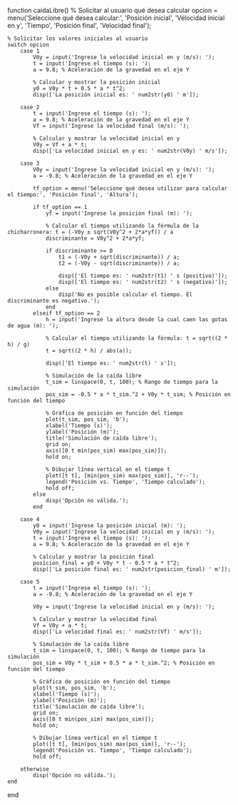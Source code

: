 function caidaLibre()
    % Solicitar al usuario qué desea calcular
    opcion = menu('Seleccione qué desea calcular:', 'Posición inicial', 'Velocidad inicial en y', 'Tiempo', 'Posición final', 'Velocidad final');
    
    % Solicitar los valores iniciales al usuario
    switch opcion
        case 1
            V0y = input('Ingrese la velocidad inicial en y (m/s): ');
            t = input('Ingrese el tiempo (s): ');
            a = 9.8; % Aceleración de la gravedad en el eje Y
            
            % Calcular y mostrar la posición inicial
            y0 = V0y * t + 0.5 * a * t^2;
            disp(['La posición inicial es: ' num2str(y0) ' m']);
            
        case 2
            t = input('Ingrese el tiempo (s): ');
            a = 9.8; % Aceleración de la gravedad en el eje Y
            Vf = input('Ingrese la velocidad final (m/s): ');
            
            % Calcular y mostrar la velocidad inicial en y
            V0y = Vf + a * t;
            disp(['La velocidad inicial en y es: ' num2str(V0y) ' m/s']);
            
        case 3
            V0y = input('Ingrese la velocidad inicial en y (m/s): ');
            a = -9.8; % Aceleración de la gravedad en el eje Y

            tf_option = menu('Seleccione qué desea utilizar para calcular el tiempo:', 'Posición final', 'Altura');
            
            if tf_option == 1
                yf = input('Ingrese la posición final (m): ');

                % Calcular el tiempo utilizando la fórmula de la chicharronera: t = (-V0y ± sqrt(V0y^2 + 2*a*yf)) / a
                discriminante = V0y^2 + 2*a*yf;

                if discriminante >= 0
                    t1 = (-V0y + sqrt(discriminante)) / a;
                    t2 = (-V0y - sqrt(discriminante)) / a;

                    disp(['El tiempo es: ' num2str(t1) ' s (positivo)']);
                    disp(['El tiempo es: ' num2str(t2) ' s (negativo)']);
                else
                    disp('No es posible calcular el tiempo. El discriminante es negativo.');
                end
            elseif tf_option == 2
                h = input('Ingrese la altura desde la cual caen las gotas de agua (m): ');

                % Calcular el tiempo utilizando la fórmula: t = sqrt((2 * h) / g)
                t = sqrt((2 * h) / abs(a));

                disp(['El tiempo es: ' num2str(t) ' s']);

                % Simulación de la caída libre
                t_sim = linspace(0, t, 100); % Rango de tiempo para la simulación
                pos_sim = -0.5 * a * t_sim.^2 + V0y * t_sim; % Posición en función del tiempo

                % Gráfica de posición en función del tiempo
                plot(t_sim, pos_sim, 'b');
                xlabel('Tiempo (s)');
                ylabel('Posición (m)');
                title('Simulación de caída libre');
                grid on;
                axis([0 t min(pos_sim) max(pos_sim)]);
                hold on;

                % Dibujar línea vertical en el tiempo t
                plot([t t], [min(pos_sim) max(pos_sim)], 'r--');
                legend('Posición vs. Tiempo', 'Tiempo calculado');
                hold off;
            else
                disp('Opción no válida.');
            end
            
        case 4
            y0 = input('Ingrese la posición inicial (m): ');
            V0y = input('Ingrese la velocidad inicial en y (m/s): ');
            t = input('Ingrese el tiempo (s): ');
            a = 9.8; % Aceleración de la gravedad en el eje Y
            
            % Calcular y mostrar la posición final
            posicion_final = y0 + V0y * t - 0.5 * a * t^2;
            disp(['La posición final es: ' num2str(posicion_final) ' m']);
            
        case 5
            t = input('Ingrese el tiempo (s): ');
            a = -9.8; % Aceleración de la gravedad en el eje Y
            
            V0y = input('Ingrese la velocidad inicial en y (m/s): ');
            
            % Calcular y mostrar la velocidad final
            Vf = V0y + a * t;
            disp(['La velocidad final es: ' num2str(Vf) ' m/s']);
            
            % Simulación de la caída libre
            t_sim = linspace(0, t, 100); % Rango de tiempo para la simulación
            pos_sim = V0y * t_sim + 0.5 * a * t_sim.^2; % Posición en función del tiempo

            % Gráfica de posición en función del tiempo
            plot(t_sim, pos_sim, 'b');
            xlabel('Tiempo (s)');
            ylabel('Posición (m)');
            title('Simulación de caída libre');
            grid on;
            axis([0 t min(pos_sim) max(pos_sim)]);
            hold on;

            % Dibujar línea vertical en el tiempo t
            plot([t t], [min(pos_sim) max(pos_sim)], 'r--');
            legend('Posición vs. Tiempo', 'Tiempo calculado');
            hold off;
            
        otherwise
            disp('Opción no válida.');
    end
end
